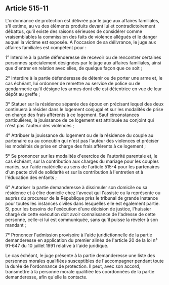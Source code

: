 Article 515-11
----
L'ordonnance de protection est délivrée par le juge aux affaires familiales,
s'il estime, au vu des éléments produits devant lui et contradictoirement
débattus, qu'il existe des raisons sérieuses de considérer comme vraisemblables
la commission des faits de violence allégués et le danger auquel la victime est
exposée. A l'occasion de sa délivrance, le juge aux affaires familiales est
compétent pour :

1° Interdire à la partie défenderesse de recevoir ou de rencontrer certaines
personnes spécialement désignées par le juge aux affaires familiales, ainsi que
d'entrer en relation avec elles, de quelque façon que ce soit ;

2° Interdire à la partie défenderesse de détenir ou de porter une arme et, le
cas échéant, lui ordonner de remettre au service de police ou de gendarmerie
qu'il désigne les armes dont elle est détentrice en vue de leur dépôt au greffe
;

3° Statuer sur la résidence séparée des époux en précisant lequel des deux
continuera à résider dans le logement conjugal et sur les modalités de prise en
charge des frais afférents à ce logement. Sauf circonstances particulières, la
jouissance de ce logement est attribuée au conjoint qui n'est pas l'auteur des
violences ;

4° Attribuer la jouissance du logement ou de la résidence du couple au
partenaire ou au concubin qui n'est pas l'auteur des violences et préciser les
modalités de prise en charge des frais afférents à ce logement ;

5° Se prononcer sur les modalités d'exercice de l'autorité parentale et, le cas
échéant, sur la contribution aux charges du mariage pour les couples mariés, sur
l'aide matérielle au sens de l'article 515-4 pour les partenaires d'un pacte
civil de solidarité et sur la contribution à l'entretien et à l'éducation des
enfants ;

6° Autoriser la partie demanderesse à dissimuler son domicile ou sa résidence et
à élire domicile chez l'avocat qui l'assiste ou la représente ou auprès du
procureur de la République près le tribunal de grande instance pour toutes les
instances civiles dans lesquelles elle est également partie. Si, pour les
besoins de l'exécution d'une décision de justice, l'huissier chargé de cette
exécution doit avoir connaissance de l'adresse de cette personne, celle-ci lui
est communiquée, sans qu'il puisse la révéler à son mandant ;

7° Prononcer l'admission provisoire à l'aide juridictionnelle de la partie
demanderesse en application du premier alinéa de l'article 20 de la loi n°
91-647 du 10 juillet 1991 relative à l'aide juridique.

Le cas échéant, le juge présente à la partie demanderesse une liste des
personnes morales qualifiées susceptibles de l'accompagner pendant toute la
durée de l'ordonnance de protection. Il peut, avec son accord, transmettre à la
personne morale qualifiée les coordonnées de la partie demanderesse, afin
qu'elle la contacte.
